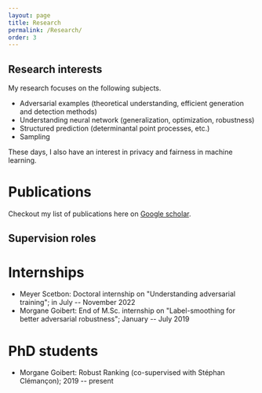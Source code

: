```yaml
---
layout: page 
title: Research
permalink: /Research/
order: 3
---
```


Research interests
----
My research focuses on the following subjects.

- Adversarial examples (theoretical understanding, efficient generation and detection methods)
- Understanding neural network (generalization, optimization, robustness)
- Structured prediction (determinantal point processes, etc.)
- Sampling 


These days, I also have an interest in privacy and fairness in machine learning.


Publications
===============
Checkout my list of publications here on <a href="https://scholar.google.fr/citations?hl=fr&user=FDWgJY8AAAAJ&view_op=list_works">Google scholar</a>.
<!-- Here is a list of some of my publications: -->
<!-- {% raw %} -->
<!-- <iframe src="https://haltools.archives-ouvertes.fr/Public/afficheRequetePubli.php?auteur_exp=Elvis%2C+Dohmatob&CB_auteur=oui&CB_titre=oui&CB_article=oui&langue=Anglais&tri_exp=date_publi&ordre_aff=TA&Fen=Aff&css=../css/VisuCondenseSsCadre.css" -->
<!--  style="width: 100%; border:none" height="1800pt" scrolling="yes"> -->
<!--  &nbsp; -->
<!--  </iframe> -->
<!-- {% endraw %} -->


<!------------------------------------------------------------------------------------------------------------------------------------->
<!-- Working papers / preprints (not yet in conferences, journals, etc.)                                                             -->
<!-- ==============                                                                                                                  -->
<!-- - <a href="/assets/preprints/2020-11-11-implicit-bias.pdf">Implicit bias of any algorithm: bounding bias via margin</a>         -->
<!-- - <a href="/assets/preprints/2020-12-10-universal.pdf">Classifier-Independent Lower-Bounds for Adversarial Robustness Error</a> -->
<!-- <\!-- - <a href="https://arxiv.org/abs/2006.09989">Classifier-independent Lower-Bounds for Adversarial Robustness</a> -\->      -->
<!------------------------------------------------------------------------------------------------------------------------------------->


Supervision roles
-----

Internships
===
- Meyer Scetbon: Doctoral internship on "Understanding adversarial training"; in July -- November 2022
- Morgane Goibert: End of M.Sc. internship on "Label-smoothing for better adversarial robustness";  January -- July 2019


PhD students
===
-  Morgane Goibert: Robust Ranking (co-supervised with Stéphan Clémançon); 2019 -- present 

